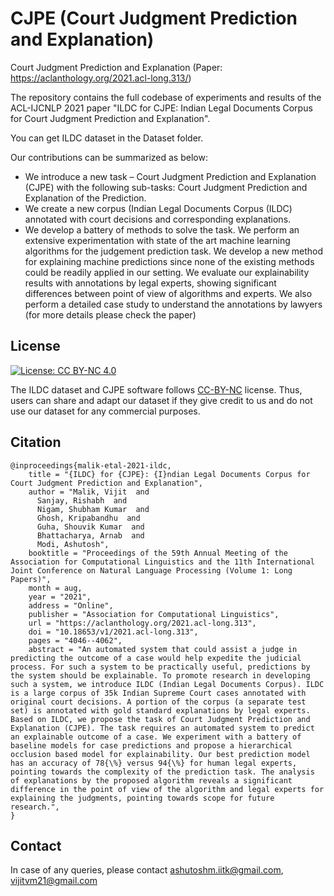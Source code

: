 # CJPE (Court Judgment Prediction and Explanation)
Court Judgment Prediction and Explanation (Paper: <https://aclanthology.org/2021.acl-long.313/>)

The repository contains the full codebase of experiments and results of the ACL-IJCNLP 2021 paper "ILDC for CJPE: Indian Legal Documents Corpus for Court Judgment Prediction and Explanation". 

You can get ILDC dataset in the Dataset folder.

Our contributions can be summarized as below:
* We introduce a new task – Court Judgment Prediction and Explanation (CJPE) with the following sub-tasks: Court Judgment Prediction and Explanation of the Prediction.
* We create a new corpus (Indian Legal Documents Corpus (ILDC) annotated with court decisions and corresponding explanations.
* We develop a battery of methods to solve the task. We perform an extensive experimentation with state of the art machine learning algorithms for the judgement prediction task. We develop a new method for explaining machine predictions since none of the existing methods could be readily applied in our setting. We evaluate our explainability results with annotations by legal experts, showing significant differences between point of view of algorithms and experts. We also perform a detailed case study to understand the annotations by lawyers (for more details please check the paper)

## License

[![License: CC BY-NC 4.0](https://img.shields.io/badge/License-CC%20BY--NC%204.0-lightgrey.svg)](https://creativecommons.org/licenses/by-nc/4.0/)


The ILDC dataset and CJPE software follows [CC-BY-NC](CC-BY-NC) license. Thus, users can share and adapt our dataset if they give credit to us and do not use our dataset for any commercial purposes.

## Citation

```
@inproceedings{malik-etal-2021-ildc,
    title = "{ILDC} for {CJPE}: {I}ndian Legal Documents Corpus for Court Judgment Prediction and Explanation",
    author = "Malik, Vijit  and
      Sanjay, Rishabh  and
      Nigam, Shubham Kumar  and
      Ghosh, Kripabandhu  and
      Guha, Shouvik Kumar  and
      Bhattacharya, Arnab  and
      Modi, Ashutosh",
    booktitle = "Proceedings of the 59th Annual Meeting of the Association for Computational Linguistics and the 11th International Joint Conference on Natural Language Processing (Volume 1: Long Papers)",
    month = aug,
    year = "2021",
    address = "Online",
    publisher = "Association for Computational Linguistics",
    url = "https://aclanthology.org/2021.acl-long.313",
    doi = "10.18653/v1/2021.acl-long.313",
    pages = "4046--4062",
    abstract = "An automated system that could assist a judge in predicting the outcome of a case would help expedite the judicial process. For such a system to be practically useful, predictions by the system should be explainable. To promote research in developing such a system, we introduce ILDC (Indian Legal Documents Corpus). ILDC is a large corpus of 35k Indian Supreme Court cases annotated with original court decisions. A portion of the corpus (a separate test set) is annotated with gold standard explanations by legal experts. Based on ILDC, we propose the task of Court Judgment Prediction and Explanation (CJPE). The task requires an automated system to predict an explainable outcome of a case. We experiment with a battery of baseline models for case predictions and propose a hierarchical occlusion based model for explainability. Our best prediction model has an accuracy of 78{\%} versus 94{\%} for human legal experts, pointing towards the complexity of the prediction task. The analysis of explanations by the proposed algorithm reveals a significant difference in the point of view of the algorithm and legal experts for explaining the judgments, pointing towards scope for future research.",
}
```

## Contact

In case of any queries, please contact <ashutoshm.iitk@gmail.com>, <vijitvm21@gmail.com>
